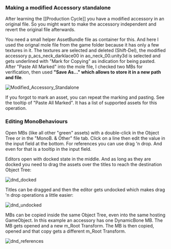 ### Making a modified Accessory standalone

After learning the [[Production Cycle]] you have a modified accessory in an original file. So you might want to make the accessory independent and revert the original file afterwards.

You need a small helper AssetBundle file as container for this. And here I used the orignal mole file from the game folder because it has only a few textures in it. The textures are selected and deleted (Shift-Del), the modified accessory p_acs_neck_darklace00 in ao_neck_00.unity3d is selected and gets underlined with "Mark for Copying" as indication for being pasted. After "Paste All Marked" into the mole file, I checked two MBs for verification, then used **"Save As..." which allows to store it in a new path and file**.

![Modified_Accessory_Standalone](https://user-images.githubusercontent.com/104311725/167832473-7e9826ba-569f-42ba-9158-a2512de44f33.gif)

If you forgot to mark an asset, you can repeat the marking and pasting. See the tooltip of "Paste All Marked". It has a list of supported assets for this operation.

### Editing MonoBehaviours

Open MBs (like all other "green" assets) with a double-click in the Object Tree or in the "MonoB. & Other" file tab.
Click on a line then edit the value in the input field at the bottom. For references you can use drag 'n drop. And even for that is a tooltip in the input field.

Editors open with docked state in the middle. And as long as they are docked you need to drag the assets over the titles to reach the destination Object Tree:

![dnd_docked](https://github.com/enimaroah-cubic/Sb3UGS/assets/104311725/fd2ff38e-ba84-4cab-a8ec-16cb756d01a0)


Titles can be dragged and then the editor gets undocked which makes drag 'n drop operations a little easier:

![dnd_undocked](https://github.com/enimaroah-cubic/Sb3UGS/assets/104311725/c1029803-88c8-407e-bfcb-2c711d94e10c)


MBs can be copied inside the same Object Tree, even into the same hosting GameObject. In this example an accessory has one DynamicBone MB. The MB gets opened and a new m_Root Transform. The MB is then copied, opened and that copy gets a different m_Root Transform.

![dnd_references](https://github.com/enimaroah-cubic/Sb3UGS/assets/104311725/1feea03f-dee0-4c09-a2f4-c7164ce61721)
